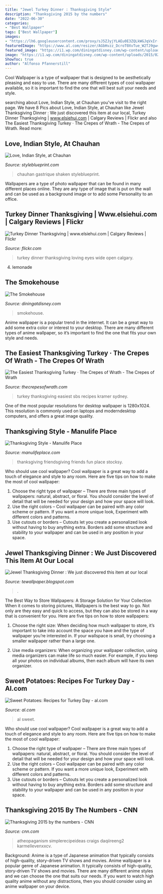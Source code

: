 ```yaml
---
title: "Jewel Turkey Dinner : Thanksgiving Style"
description: "Thanksgiving 2015 by the numbers"
date: "2022-06-30"
categories:
- "Best Wallpaper"
tags: ["Best Wallpaper"]
images:
- "https://lh6.googleusercontent.com/proxy/sJ5ZJyjYLAEu0E3ZQLkWGJqVxIr-75tD6fjDS2vsF8mDf8OMKZUnP1w9nSM8xYnMCbxq0fVkZL5m6xX7o00T7QbentrFWpPfovBC79ZiBp9fIc-ptbe-J4S23ZC3SB72gEnGy3YPqPUrqg=w1200-h630-p-k-no-nu"
featuredImage: "https://www.al.com/resizer/AGbHvzz_DcroT0XvTue_W2TJ9gw=/1280x0/smart/advancelocal-adapter-image-uploads.s3.amazonaws.com/image.al.com/home/bama-media/width2048/img/bhammag/photo/sweet-potatoesjpg-1755064caa1673f1.jpg"
featured_image: "https://i1.wp.com/diningatdisney.com/wp-content/uploads/2015/02/DSC04147-d@d.jpg?resize=1024%2C682&amp;ssl=1"
image: "https://i1.wp.com/diningatdisney.com/wp-content/uploads/2015/02/DSC04147-d@d.jpg?resize=1024%2C682&amp;ssl=1"
ShowToc: true
author: "Alfonso Pfannerstill"
---
```



Cool Wallpaper is a type of wallpaper that is designed to be aesthetically pleasing and easy to use. There are many different types of cool wallpaper available, so it is important to find the one that will best suit your needs and style.

	

		
searching about Love, Indian Style, at Chauhan you've visit to the right page. We have 8 Pics about Love, Indian Style, at Chauhan like Jewel Thanksgiving Dinner : We just discovered this item at our local, Turkey Dinner Thanksgiving | www.elsiehui.com | Calgary Reviews | Flickr and also The Easiest Thanksgiving Turkey · The Crepes of Wrath - The Crepes of Wrath. Read more:
		
    
## Love, Indian Style, At Chauhan

<img loading=lazy src="https://styleblueprint.com/wp-content/uploads/2015/01/SB_Nashville_Chauhan_3.jpg" onerror="this.onerror=null;this.src='https://tse4.mm.bing.net/th?id=OIP.x3JnOHzgsdgkRBUB52DgwwHaKX&amp;pid=15.1';" alt="Love, Indian Style, at Chauhan">

_Source: styleblueprint.com_

>chauhan gastrique shaken styleblueprint. 

	



Wallpapers are a type of photo wallpaper that can be found in many different places online. They are any type of image that is put on the wall and can be used as a background image or to add some Personality to an office.

    
## Turkey Dinner Thanksgiving | Www.elsiehui.com | Calgary Reviews | Flickr

<img loading=lazy src="https://c1.staticflickr.com/9/8450/8062903902_d308b46625_b.jpg" onerror="this.onerror=null;this.src='https://tse4.mm.bing.net/th?id=OIP.geNvc9iThuFkp1KJDF2smQHaFj&amp;pid=15.1';" alt="Turkey Dinner Thanksgiving | www.elsiehui.com | Calgary Reviews | Flickr">

_Source: flickr.com_

>turkey dinner thanksgiving loving eyes wide open calgary. 

	

4. lemonade 

    
## The Smokehouse

<img loading=lazy src="https://i1.wp.com/diningatdisney.com/wp-content/uploads/2015/02/DSC04147-d@d.jpg?resize=1024%2C682&amp;ssl=1" onerror="this.onerror=null;this.src='https://tse4.mm.bing.net/th?id=OIP._VPQew6HD9LNYy7UBb065AHaE7&amp;pid=15.1';" alt="The Smokehouse">

_Source: diningatdisney.com_

>smokehouse. 

	

Anime wallpaper is a popular trend in the internet. It can be a great way to add some extra color or interest to your desktop. There are many different types of anime wallpaper, so it’s important to find the one that fits your own style and needs.

    
## The Easiest Thanksgiving Turkey · The Crepes Of Wrath - The Crepes Of Wrath

<img loading=lazy src="http://www.thecrepesofwrath.com/images/2014/11/Turkey/Turkey-25.jpg" onerror="this.onerror=null;this.src='https://tse3.mm.bing.net/th?id=OIP.P7d_ABWI_zTXJiZiZ5X1nQHaE8&amp;pid=15.1';" alt="The Easiest Thanksgiving Turkey · The Crepes of Wrath - The Crepes of Wrath">

_Source: thecrepesofwrath.com_

>turkey thanksgiving easiest sbs recipes kramer sydney. 

	

One of the most popular resolutions for desktop wallpaper is 1280x1024. This resolution is commonly used on laptops and moderndesktop computers, and offers a great image quality.

    
## Thanksgiving Style - Manulife Place

<img loading=lazy src="https://manulifeplace.com/wp-content/uploads/2015/10/Stocksy_txpa49b9eac0dc000_Small_576040.jpg" onerror="this.onerror=null;this.src='https://tse4.mm.bing.net/th?id=OIP.zI49LhV19y3eJrGH3CD_OgHaE7&amp;pid=15.1';" alt="Thanksgiving Style - Manulife Place">

_Source: manulifeplace.com_

>thanksgiving friendsgiving friends fun place stocksy. 

	

Who should use cool wallpaper?
Cool wallpaper is a great way to add a touch of elegance and style to any room. Here are five tips on how to make the most of cool wallpaper: 
1) Choose the right type of wallpaper – There are three main types of wallpapers: natural, abstract, or floral. You should consider the level of detail that will be needed for your design and how your space will look. 
2) Use the right colors – Cool wallpaper can be paired with any color scheme or pattern. If you want a more unique look, Experiment with different colors and patterns. 
3) Use cutouts or borders – Cutouts let you create a personalized look without having to buy anything extra. Borders add some structure and stability to your wallpaper and can be used in any position in your space.

    
## Jewel Thanksgiving Dinner : We Just Discovered This Item At Our Local

<img loading=lazy src="https://lh6.googleusercontent.com/proxy/sJ5ZJyjYLAEu0E3ZQLkWGJqVxIr-75tD6fjDS2vsF8mDf8OMKZUnP1w9nSM8xYnMCbxq0fVkZL5m6xX7o00T7QbentrFWpPfovBC79ZiBp9fIc-ptbe-J4S23ZC3SB72gEnGy3YPqPUrqg=w1200-h630-p-k-no-nu" onerror="this.onerror=null;this.src='https://tse2.mm.bing.net/th?id=OIP.1pkRtT3RsmCYa_o1wWS-vAHaEj&amp;pid=15.1';" alt="Jewel Thanksgiving Dinner : We just discovered this item at our local">

_Source: tewallpaper.blogspot.com_

>. 

	

The Best Way to Store Wallpapers: A Storage Solution for Your Collection
When it comes to storing pictures, Wallpapers is the best way to go. Not only are they easy and quick to access, but they can also be stored in a way that is convenient for you. Here are five tips on how to store wallpapers:
1) Choose the right size: When deciding how much wallpaper to store, it’s important to take into account the space you have and the type of wallpaper you’re interested in. If your wallspace is small, try choosing a smaller wallpaper rather than a large one.

2) Use media organizers: When organizing your wallpaper collection, using media organizers can make life so much easier. For example, if you keep all your photos on individual albums, then each album will have its own organizer.

    
## Sweet Potatoes: Recipes For Turkey Day - Al.com

<img loading=lazy src="https://www.al.com/resizer/AGbHvzz_DcroT0XvTue_W2TJ9gw=/1280x0/smart/advancelocal-adapter-image-uploads.s3.amazonaws.com/image.al.com/home/bama-media/width2048/img/bhammag/photo/sweet-potatoesjpg-1755064caa1673f1.jpg" onerror="this.onerror=null;this.src='https://tse1.mm.bing.net/th?id=OIP.czX7HSKaWhZlgM9BZqtbFgHaLH&amp;pid=15.1';" alt="Sweet Potatoes: Recipes for Turkey Day - al.com">

_Source: al.com_

>al sweet. 

	

Who should use cool wallpaper?
Cool wallpaper is a great way to add a touch of elegance and style to any room. Here are five tips on how to make the most of cool wallpaper: 
1) Choose the right type of wallpaper – There are three main types of wallpapers: natural, abstract, or floral. You should consider the level of detail that will be needed for your design and how your space will look. 
2) Use the right colors – Cool wallpaper can be paired with any color scheme or pattern. If you want a more unique look, Experiment with different colors and patterns. 
3) Use cutouts or borders – Cutouts let you create a personalized look without having to buy anything extra. Borders add some structure and stability to your wallpaper and can be used in any position in your space.

    
## Thanksgiving 2015 By The Numbers - CNN

<img loading=lazy src="https://cdn.cnn.com/cnnnext/dam/assets/111111112450-thanksgiving-turkey-super-tease.jpg" onerror="this.onerror=null;this.src='https://tse1.mm.bing.net/th?id=OIP.JCSqwJh3Bo_KeROS0p8SFwHaEK&amp;pid=15.1';" alt="Thanksgiving 2015 by the numbers - CNN">

_Source: cnn.com_

>atheopaganism simplerecipeideas craigs daqiireeng2 karmellevenxxcv. 

	

Background: Anime is a type of Japanese animation that typically consists of high-quality, story-driven TV shows and movies.
Anime wallpaper is a popular genre of Japanese animation. It typically consists of high-quality, story-driven TV shows and movies. There are many different anime styles and we can choose the one that suits our needs. If you want to watch high quality anime without any distractions, then you should consider using an anime wallpaper on your device.

